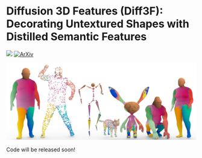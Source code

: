 # Diffusion 3D Features (Diff3F): Decorating Untextured Shapes with Distilled Semantic Features 
<a href='https://diff3f.github.io/'><img src='https://img.shields.io/badge/Project-Page-green'></a>  [![ArXiv](https://img.shields.io/badge/arXiv-2311.17024-b31b1b.svg)](https://arxiv.org/abs/2311.17024)

![](assets/teaser.jpg)

Code will be released soon!
